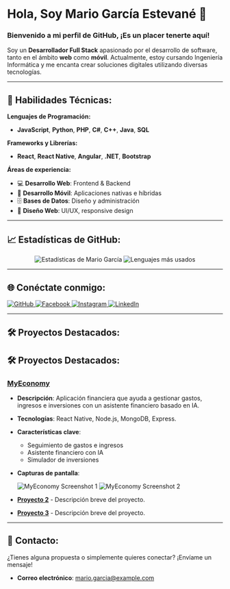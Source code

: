 # Hola, Soy Mario García Estevané 👋

### Bienvenido a mi perfil de GitHub, ¡Es un placer tenerte aquí!

Soy un **Desarrollador Full Stack** apasionado por el desarrollo de software, tanto en el ámbito **web** como **móvil**. Actualmente, estoy cursando Ingeniería Informática y me encanta crear soluciones digitales utilizando diversas tecnologías.

---

## 🚀 Habilidades Técnicas:

**Lenguajes de Programación:**
- **JavaScript**, **Python**, **PHP**, **C#**, **C++**, **Java**, **SQL**

**Frameworks y Librerías:**
- **React**, **React Native**, **Angular**, **.NET**, **Bootstrap**

**Áreas de experiencia:**
- 💻 **Desarrollo Web**: Frontend & Backend
- 📱 **Desarrollo Móvil**: Aplicaciones nativas e híbridas
- 🗄️ **Bases de Datos**: Diseño y administración
- 🎨 **Diseño Web**: UI/UX, responsive design

---

## 📈 Estadísticas de GitHub:
<p align="center">
  <img src="https://github-readme-stats.vercel.app/api?username=mario32111&show_icons=true&theme=radical" alt="Estadísticas de Mario García">
  <img src="https://github-readme-stats.vercel.app/api/top-langs/?username=mario32111&layout=compact&theme=radical" alt="Lenguajes más usados">
</p>

---

## 🌐 Conéctate conmigo:
<a href='https://github.com/mario32111' target='_blank'>
  <img src='https://img.shields.io/badge/GitHub-181717?style=for-the-badge&logo=github&logoColor=white' alt='GitHub'/>
</a>
<a href='https://www.facebook.com/profile.php?id=100007904052052' target='_blank'>
  <img src='https://img.shields.io/badge/Facebook-1877F2?style=for-the-badge&logo=facebook&logoColor=white' alt='Facebook'/>
</a>
<a href='https://www.instagram.com/mario_garcia3210/' target='_blank'>
  <img src='https://img.shields.io/badge/Instagram-E4405F?style=for-the-badge&logo=instagram&logoColor=white' alt='Instagram'/>
</a>
<a href='https://www.linkedin.com/in/garc%C3%ADa-estevan%C3%A9-mario-alberto-5025b929b' target='_blank'>
  <img src='https://img.shields.io/badge/LinkedIn-0A66C2?style=for-the-badge&logo=linkedin&logoColor=white' alt='LinkedIn'/>
</a>

---

## 🛠️ Proyectos Destacados:
## 🛠️ Proyectos Destacados:

### [**MyEconomy**](https://github.com/mario32111/myeconomy)
- **Descripción**: Aplicación financiera que ayuda a gestionar gastos, ingresos e inversiones con un asistente financiero basado en IA.
- **Tecnologías**: React Native, Node.js, MongoDB, Express.
- **Características clave**:
  - Seguimiento de gastos e ingresos
  - Asistente financiero con IA
  - Simulador de inversiones
- **Capturas de pantalla**:

  ![MyEconomy Screenshot 1](https://enlace.com/screenshot1.png)
  ![MyEconomy Screenshot 2](https://enlace.com/screenshot2.png)
  
- [**Proyecto 2**](#) - Descripción breve del proyecto.
- [**Proyecto 3**](#) - Descripción breve del proyecto.

---

## 📧 Contacto:
¿Tienes alguna propuesta o simplemente quieres conectar? ¡Envíame un mensaje!

- **Correo electrónico**: mario.garcia@example.com
